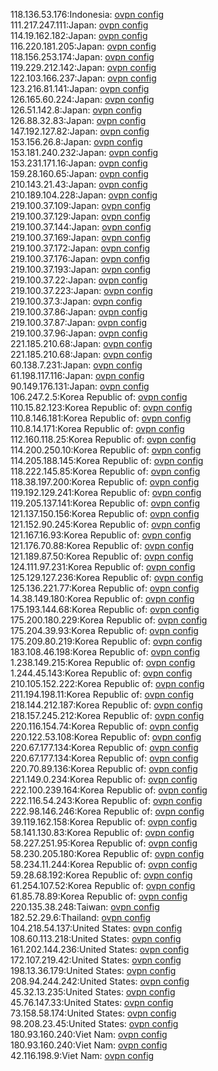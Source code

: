 118.136.53.176:Indonesia: [ovpn config](vpn/118_136_53_176.ovpn)  
111.217.247.111:Japan: [ovpn config](vpn/111_217_247_111.ovpn)  
114.19.162.182:Japan: [ovpn config](vpn/114_19_162_182.ovpn)  
116.220.181.205:Japan: [ovpn config](vpn/116_220_181_205.ovpn)  
118.156.253.174:Japan: [ovpn config](vpn/118_156_253_174.ovpn)  
119.229.212.142:Japan: [ovpn config](vpn/119_229_212_142.ovpn)  
122.103.166.237:Japan: [ovpn config](vpn/122_103_166_237.ovpn)  
123.216.81.141:Japan: [ovpn config](vpn/123_216_81_141.ovpn)  
126.165.60.224:Japan: [ovpn config](vpn/126_165_60_224.ovpn)  
126.51.142.8:Japan: [ovpn config](vpn/126_51_142_8.ovpn)  
126.88.32.83:Japan: [ovpn config](vpn/126_88_32_83.ovpn)  
147.192.127.82:Japan: [ovpn config](vpn/147_192_127_82.ovpn)  
153.156.26.8:Japan: [ovpn config](vpn/153_156_26_8.ovpn)  
153.181.240.232:Japan: [ovpn config](vpn/153_181_240_232.ovpn)  
153.231.171.16:Japan: [ovpn config](vpn/153_231_171_16.ovpn)  
159.28.160.65:Japan: [ovpn config](vpn/159_28_160_65.ovpn)  
210.143.21.43:Japan: [ovpn config](vpn/210_143_21_43.ovpn)  
210.189.104.228:Japan: [ovpn config](vpn/210_189_104_228.ovpn)  
219.100.37.109:Japan: [ovpn config](vpn/219_100_37_109.ovpn)  
219.100.37.129:Japan: [ovpn config](vpn/219_100_37_129.ovpn)  
219.100.37.144:Japan: [ovpn config](vpn/219_100_37_144.ovpn)  
219.100.37.169:Japan: [ovpn config](vpn/219_100_37_169.ovpn)  
219.100.37.172:Japan: [ovpn config](vpn/219_100_37_172.ovpn)  
219.100.37.176:Japan: [ovpn config](vpn/219_100_37_176.ovpn)  
219.100.37.193:Japan: [ovpn config](vpn/219_100_37_193.ovpn)  
219.100.37.22:Japan: [ovpn config](vpn/219_100_37_22.ovpn)  
219.100.37.223:Japan: [ovpn config](vpn/219_100_37_223.ovpn)  
219.100.37.3:Japan: [ovpn config](vpn/219_100_37_3.ovpn)  
219.100.37.86:Japan: [ovpn config](vpn/219_100_37_86.ovpn)  
219.100.37.87:Japan: [ovpn config](vpn/219_100_37_87.ovpn)  
219.100.37.96:Japan: [ovpn config](vpn/219_100_37_96.ovpn)  
221.185.210.68:Japan: [ovpn config](vpn/221_185_210_68.ovpn)  
221.185.210.68:Japan: [ovpn config](vpn/221_185_210_68.ovpn)  
60.138.7.231:Japan: [ovpn config](vpn/60_138_7_231.ovpn)  
61.198.117.116:Japan: [ovpn config](vpn/61_198_117_116.ovpn)  
90.149.176.131:Japan: [ovpn config](vpn/90_149_176_131.ovpn)  
106.247.2.5:Korea Republic of: [ovpn config](vpn/106_247_2_5.ovpn)  
110.15.82.123:Korea Republic of: [ovpn config](vpn/110_15_82_123.ovpn)  
110.8.146.181:Korea Republic of: [ovpn config](vpn/110_8_146_181.ovpn)  
110.8.14.171:Korea Republic of: [ovpn config](vpn/110_8_14_171.ovpn)  
112.160.118.25:Korea Republic of: [ovpn config](vpn/112_160_118_25.ovpn)  
114.200.250.10:Korea Republic of: [ovpn config](vpn/114_200_250_10.ovpn)  
114.205.188.145:Korea Republic of: [ovpn config](vpn/114_205_188_145.ovpn)  
118.222.145.85:Korea Republic of: [ovpn config](vpn/118_222_145_85.ovpn)  
118.38.197.200:Korea Republic of: [ovpn config](vpn/118_38_197_200.ovpn)  
119.192.129.241:Korea Republic of: [ovpn config](vpn/119_192_129_241.ovpn)  
119.205.137.141:Korea Republic of: [ovpn config](vpn/119_205_137_141.ovpn)  
121.137.150.156:Korea Republic of: [ovpn config](vpn/121_137_150_156.ovpn)  
121.152.90.245:Korea Republic of: [ovpn config](vpn/121_152_90_245.ovpn)  
121.167.16.93:Korea Republic of: [ovpn config](vpn/121_167_16_93.ovpn)  
121.176.70.88:Korea Republic of: [ovpn config](vpn/121_176_70_88.ovpn)  
121.189.87.50:Korea Republic of: [ovpn config](vpn/121_189_87_50.ovpn)  
124.111.97.231:Korea Republic of: [ovpn config](vpn/124_111_97_231.ovpn)  
125.129.127.236:Korea Republic of: [ovpn config](vpn/125_129_127_236.ovpn)  
125.136.221.77:Korea Republic of: [ovpn config](vpn/125_136_221_77.ovpn)  
14.38.149.180:Korea Republic of: [ovpn config](vpn/14_38_149_180.ovpn)  
175.193.144.68:Korea Republic of: [ovpn config](vpn/175_193_144_68.ovpn)  
175.200.180.229:Korea Republic of: [ovpn config](vpn/175_200_180_229.ovpn)  
175.204.39.93:Korea Republic of: [ovpn config](vpn/175_204_39_93.ovpn)  
175.209.80.219:Korea Republic of: [ovpn config](vpn/175_209_80_219.ovpn)  
183.108.46.198:Korea Republic of: [ovpn config](vpn/183_108_46_198.ovpn)  
1.238.149.215:Korea Republic of: [ovpn config](vpn/1_238_149_215.ovpn)  
1.244.45.143:Korea Republic of: [ovpn config](vpn/1_244_45_143.ovpn)  
210.105.152.222:Korea Republic of: [ovpn config](vpn/210_105_152_222.ovpn)  
211.194.198.11:Korea Republic of: [ovpn config](vpn/211_194_198_11.ovpn)  
218.144.212.187:Korea Republic of: [ovpn config](vpn/218_144_212_187.ovpn)  
218.157.245.212:Korea Republic of: [ovpn config](vpn/218_157_245_212.ovpn)  
220.116.154.74:Korea Republic of: [ovpn config](vpn/220_116_154_74.ovpn)  
220.122.53.108:Korea Republic of: [ovpn config](vpn/220_122_53_108.ovpn)  
220.67.177.134:Korea Republic of: [ovpn config](vpn/220_67_177_134.ovpn)  
220.67.177.134:Korea Republic of: [ovpn config](vpn/220_67_177_134.ovpn)  
220.70.89.136:Korea Republic of: [ovpn config](vpn/220_70_89_136.ovpn)  
221.149.0.234:Korea Republic of: [ovpn config](vpn/221_149_0_234.ovpn)  
222.100.239.164:Korea Republic of: [ovpn config](vpn/222_100_239_164.ovpn)  
222.116.54.243:Korea Republic of: [ovpn config](vpn/222_116_54_243.ovpn)  
222.98.146.246:Korea Republic of: [ovpn config](vpn/222_98_146_246.ovpn)  
39.119.162.158:Korea Republic of: [ovpn config](vpn/39_119_162_158.ovpn)  
58.141.130.83:Korea Republic of: [ovpn config](vpn/58_141_130_83.ovpn)  
58.227.251.95:Korea Republic of: [ovpn config](vpn/58_227_251_95.ovpn)  
58.230.205.180:Korea Republic of: [ovpn config](vpn/58_230_205_180.ovpn)  
58.234.11.244:Korea Republic of: [ovpn config](vpn/58_234_11_244.ovpn)  
59.28.68.192:Korea Republic of: [ovpn config](vpn/59_28_68_192.ovpn)  
61.254.107.52:Korea Republic of: [ovpn config](vpn/61_254_107_52.ovpn)  
61.85.78.89:Korea Republic of: [ovpn config](vpn/61_85_78_89.ovpn)  
220.135.38.248:Taiwan: [ovpn config](vpn/220_135_38_248.ovpn)  
182.52.29.6:Thailand: [ovpn config](vpn/182_52_29_6.ovpn)  
104.218.54.137:United States: [ovpn config](vpn/104_218_54_137.ovpn)  
108.60.113.218:United States: [ovpn config](vpn/108_60_113_218.ovpn)  
161.202.144.236:United States: [ovpn config](vpn/161_202_144_236.ovpn)  
172.107.219.42:United States: [ovpn config](vpn/172_107_219_42.ovpn)  
198.13.36.179:United States: [ovpn config](vpn/198_13_36_179.ovpn)  
208.94.244.242:United States: [ovpn config](vpn/208_94_244_242.ovpn)  
45.32.13.235:United States: [ovpn config](vpn/45_32_13_235.ovpn)  
45.76.147.33:United States: [ovpn config](vpn/45_76_147_33.ovpn)  
73.158.58.174:United States: [ovpn config](vpn/73_158_58_174.ovpn)  
98.208.23.45:United States: [ovpn config](vpn/98_208_23_45.ovpn)  
180.93.160.240:Viet Nam: [ovpn config](vpn/180_93_160_240.ovpn)  
180.93.160.240:Viet Nam: [ovpn config](vpn/180_93_160_240.ovpn)  
42.116.198.9:Viet Nam: [ovpn config](vpn/42_116_198_9.ovpn)  

